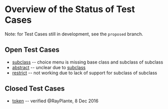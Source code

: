 # Overview of the Status of Test Cases

Note: for Test Cases still in development, see the `proposed` branch.  

## Open Test Cases

* [subclass](subclass) -- choice menu is missing base class and subclass of subclass
* [abstract](abstract) -- unclear due to [subclass](subclass)
* [restrict](restrict) -- not working due to lack of support for subclass of subclass

## Closed Test Cases

* [token](token) -- verified @RayPlante, 8 Dec 2016



